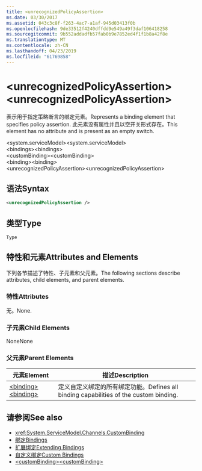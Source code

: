 ```yaml
---
title: <unrecognizedPolicyAssertion>
ms.date: 03/30/2017
ms.assetid: 043c3c8f-f263-4ac7-a1af-945d03413f0b
ms.openlocfilehash: 9de33512f4240dffdd9e549a49f3daf106418258
ms.sourcegitcommit: 9b552addadfb57fab0b9e7852ed4f1f1b8a42f8e
ms.translationtype: MT
ms.contentlocale: zh-CN
ms.lasthandoff: 04/23/2019
ms.locfileid: "61769858"
---
```

# <a name="unrecognizedpolicyassertion"></a><span data-ttu-id="94301-101">\<unrecognizedPolicyAssertion></span><span class="sxs-lookup"><span data-stu-id="94301-101">\<unrecognizedPolicyAssertion></span></span>
<span data-ttu-id="94301-102">表示用于指定策略断言的绑定元素。</span><span class="sxs-lookup"><span data-stu-id="94301-102">Represents a binding element that specifies policy assertion.</span></span> <span data-ttu-id="94301-103">此元素没有属性并且以空开关形式存在。</span><span class="sxs-lookup"><span data-stu-id="94301-103">This element has no attribute and is present as an empty switch.</span></span>  
  
 <span data-ttu-id="94301-104">\<system.serviceModel></span><span class="sxs-lookup"><span data-stu-id="94301-104">\<system.serviceModel></span></span>  
<span data-ttu-id="94301-105">\<bindings></span><span class="sxs-lookup"><span data-stu-id="94301-105">\<bindings></span></span>  
<span data-ttu-id="94301-106">\<customBinding></span><span class="sxs-lookup"><span data-stu-id="94301-106">\<customBinding></span></span>  
<span data-ttu-id="94301-107">\<binding></span><span class="sxs-lookup"><span data-stu-id="94301-107">\<binding></span></span>  
<span data-ttu-id="94301-108">\<unrecognizedPolicyAssertion></span><span class="sxs-lookup"><span data-stu-id="94301-108">\<unrecognizedPolicyAssertion></span></span>  
  
## <a name="syntax"></a><span data-ttu-id="94301-109">语法</span><span class="sxs-lookup"><span data-stu-id="94301-109">Syntax</span></span>  
  
```xml  
<unrecognizedPolicyAssertion />
```  
  
## <a name="type"></a><span data-ttu-id="94301-110">类型</span><span class="sxs-lookup"><span data-stu-id="94301-110">Type</span></span>  
 `Type`  
  
## <a name="attributes-and-elements"></a><span data-ttu-id="94301-111">特性和元素</span><span class="sxs-lookup"><span data-stu-id="94301-111">Attributes and Elements</span></span>  
 <span data-ttu-id="94301-112">下列各节描述了特性、子元素和父元素。</span><span class="sxs-lookup"><span data-stu-id="94301-112">The following sections describe attributes, child elements, and parent elements.</span></span>  
  
### <a name="attributes"></a><span data-ttu-id="94301-113">特性</span><span class="sxs-lookup"><span data-stu-id="94301-113">Attributes</span></span>  
 <span data-ttu-id="94301-114">无。</span><span class="sxs-lookup"><span data-stu-id="94301-114">None.</span></span>  
  
### <a name="child-elements"></a><span data-ttu-id="94301-115">子元素</span><span class="sxs-lookup"><span data-stu-id="94301-115">Child Elements</span></span>  
 <span data-ttu-id="94301-116">None</span><span class="sxs-lookup"><span data-stu-id="94301-116">None</span></span>  
  
### <a name="parent-elements"></a><span data-ttu-id="94301-117">父元素</span><span class="sxs-lookup"><span data-stu-id="94301-117">Parent Elements</span></span>  
  
|<span data-ttu-id="94301-118">元素</span><span class="sxs-lookup"><span data-stu-id="94301-118">Element</span></span>|<span data-ttu-id="94301-119">描述</span><span class="sxs-lookup"><span data-stu-id="94301-119">Description</span></span>|  
|-------------|-----------------|  
|[<span data-ttu-id="94301-120">\<binding></span><span class="sxs-lookup"><span data-stu-id="94301-120">\<binding></span></span>](../../../../../docs/framework/misc/binding.md)|<span data-ttu-id="94301-121">定义自定义绑定的所有绑定功能。</span><span class="sxs-lookup"><span data-stu-id="94301-121">Defines all binding capabilities of the custom binding.</span></span>|  
  
## <a name="see-also"></a><span data-ttu-id="94301-122">请参阅</span><span class="sxs-lookup"><span data-stu-id="94301-122">See also</span></span>

- <xref:System.ServiceModel.Channels.CustomBinding>
- [<span data-ttu-id="94301-123">绑定</span><span class="sxs-lookup"><span data-stu-id="94301-123">Bindings</span></span>](../../../../../docs/framework/wcf/bindings.md)
- [<span data-ttu-id="94301-124">扩展绑定</span><span class="sxs-lookup"><span data-stu-id="94301-124">Extending Bindings</span></span>](../../../../../docs/framework/wcf/extending/extending-bindings.md)
- [<span data-ttu-id="94301-125">自定义绑定</span><span class="sxs-lookup"><span data-stu-id="94301-125">Custom Bindings</span></span>](../../../../../docs/framework/wcf/extending/custom-bindings.md)
- [<span data-ttu-id="94301-126">\<customBinding></span><span class="sxs-lookup"><span data-stu-id="94301-126">\<customBinding></span></span>](../../../../../docs/framework/configure-apps/file-schema/wcf/custombinding.md)
